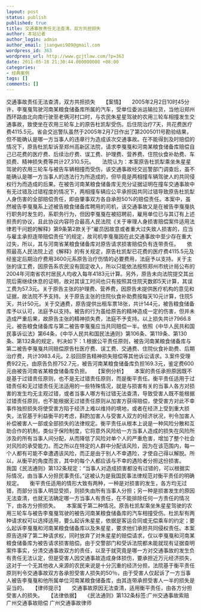 ```yaml
---
layout: post
status: publish
published: true
title: 交通事故责任无法查清，双方共担损失
author: 本站记者
author_login: admin
author_email: jiangwei909@gmail.com
wordpress_id: 363
wordpress_url: http://www.gzjtlaw.com/?p=363
date: 2011-05-18 21:30:44.000000000 +08:00
categories:
- 经典案例
tags: []
comments: []
---
```

交通事故责任无法查清，双方共担损失　　【案情】　　2005年2月2日10时45分许，李戛戛驾驶河南某粮食储备库所属的汽车，受单位委派运输拉货，当他沿郑州西环路由北向南行驶至老俩河村口时，与农民朱星星驾驶的农用三轮车相撞发生交通事故，致使坐在农用三轮车上的原告杜凯犁受伤。后住院治疗7天，共花费医疗费4115.5元。省会交巡警队虽然于2005年2月7日作出了第2005011号勘验结果，但不能确认是哪一方当事人的违章行为造成该次交通事故。在不能得到及时赔偿的情况下，原告杜凯犁诉至郑州高新区法院，请求李戛戛和河南某粮食储备库赔偿自己已花费的医疗费、后续治疗费、误工费、护理费、营养费、住院伙食补助费、车损费、精神损失费等共计27,310.5元。　　法院认为：本案原告杜凯犁乘坐朱星星驾驶的农用三轮车与被告车辆相撞而受伤，该交通事故经交巡警部门调查后，虽不能确认是哪一方当事人的违法行为所造成的，但毕竟是两相撞车辆驾驶人的共同侵权行为而造成的后果。在被告河南某粮食储备库无充分证据证明在撞车交通事故中有无过错及过错程度的情况下，两相撞车辆应公平承担因共同过错导致原告杜凯犁人身伤害的全部赔偿责任，即由肇事双方各自承担50%的赔偿责任。本案中，虽然被告李戛戛系上述被告粮食储备库聘用的司机，该交通事故又是在被告李戛戛执行职务时发生的，系职务行为，但因李戛戛在被招聘前，雇用单位已与其订有上述担责的协议，且此协议内容符合最高人民法院《关于审理人身损害赔偿案件适用法律若干问题的解释》第9条第2款关于&ldquo;雇员因故意或者重大过失致人损害的，应当与雇主承担连带赔偿责任&rdquo;的规定，故司机李戛戛因在此交通事故中至少存在重大过失，所以，其与河南省某粮食储备库对原告请求损害赔偿负有连带责任。　　依照最高人民法院上述《解释》的有关规定，原告杜凯犁已花费的医疗费4115.5元及经鉴定后期治疗费用3600元系原告治疗伤情的必要费用，法庭予以支持。关于主张的误工费，因原告系农民没有固定收入，所以只能依法按照郑州市统计局公布的2004年河南省农村居民人均收入每年4183元计算。另外，原告未向法院提交其出院后需继续休息的证明，故对其误工时间也只有按照其住院天数即5天计算，其误工费为57.3元。关于原告主张的护理费、营养费，因原告未提供医疗机构的意见和证据，故法院不予支持。关于原告主张的住院伙食补助费按每天10元计算，住院5天，共计50元。关于交通费，原告提供出租车票18张，共计144元，被告粮食储备库予以认可，法庭予以支持。被告的行为虽给原告的精神造成一定的伤害，但并未造成严重后果，故原告主张的精神损失费，法庭不予支持。以上损失共计7966.8元，被告粮食储备库与第二被告李戛戛应当共同赔偿一半。依照《中华人民共和国民事诉讼法》第64条，《中华人民共和国民法通则》第106条、第119条、第130条、第132条的规定，判决如下：1.根据公平责任原则，被告河南某粮食储备库与第二被告李戛戛共同赔偿原告杜医疗费、误工费、交通费、住院伙食补助费、后期治疗费，共计3983.4元。2.驳回原告精神损失赔偿等其他诉讼请求。3.案件受理费922元，由原告负担752.7元，被告河南某粮食储备库负担169.3元，鉴定费600元由被告河南省某粮食储备库负担。　　【案例分析】　　本案的责任承担原因既不是基于过错责任原则，也不是无过错责任原则，而是衡平责任。衡平责任适用于过错责任和无过错责任无法适用的一些特殊情况，就是与损害有关的当事人各方对损害的发生均无主观过错，或者当事人哪方有过错无法查清，导致受害人既不能根据过错责任原则，也不能根据无过错责任原则从加害方获得赔偿，使受害方对此不幸事件独担损失将使受害方陷于经济上难以维持的境地，或者在经济上受到重大损失，法官基于利益衡平的考虑，斟酌加害人与受害人双方的经济状况，判令加害人补偿被害人一部或全部损失的法律规定。衡平责任从根本上说是一种风险分散和互助合作的机制，类似于保险制度，它将意外风险给一方当事人造成的损失在风险所涉及的所有当事人间分配，从而降低了风险对单个人的严重危害，增加了整个社会对风险的承受能力。而之所以在特定的人群中分配该风险，因为在该范围内，每一个人都有可能不幸遭遇该风险，而正是由于别人不幸遇险，才使自己得以解脱。所以，从衡平的角度而言，其中的每个人都应该与不幸的遇险者分担这份损害。　　我国《民法通则》第132条规定：&ldquo;当事人对造成损害都没有过错的，可以根据实际情况，由当事人分担民事责任。&rdquo;这被认为是我国民事法律规范对衡平责任的明确规定。　　衡平责任适用的情形大致有两种，一种是对损害的发生，各方均无过错，而部分当事人明显受损，则损失由所有当事人分担；另一种是损害发生的原因无法查清，也就无法确定哪一方当事人有责任，在不能排除任何一方责任的情况下，由各方分担损失。　　本案属于第二种情况。原告杜凯犁乘坐朱星星驾驶的农用三轮车与被告李戛戛驾驶的被告河南某粮食储备库的汽车相撞受伤。杜凯犁有两种请求权可以选择适用，要么起诉朱星星，依据是客运合同或无偿乘车的约定；要么起诉李戛戛和河南某粮食储备库以及朱星星，要求他们承担共同侵权责任。本案原告选择了第二种请求权，同时放弃了对朱星星的赔偿请求，仅以李戛戛和河南某粮食储备库为被告请求损害赔偿。由于交警部门和受诉法院都未能就现有证据查明案件事实，分清交通事故双方的责任，以至于就究竟是哪一方对交通事故的发生负有责任无法认定，但是受害人因交通事故造成身体损伤，要承担近万元经济损失，这对于一个无其他收人来源的农民来说是十分沉重的经济分担，法院基于衡平责任原则判令交通事故双方各承担受害人损失的50％，由于受害人仅起诉了一方当事人被告李戛戛和他所属单位河南某粮食储备库，由其连带承担受害人一半的损失是妥当的。　　【律师提示】　　交通事故原因无法查清，适用衡平责任，由各方分担受害人的损失。　　【法律依据】　　《民法通则》第132条标签:广州交通事故索赔 广州交通事故赔偿 广州交通事故律师
